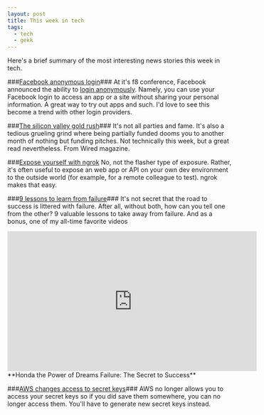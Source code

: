 ```yaml
---
layout: post
title: This week in tech
tags:
  - tech
  - gekk
---
```


Here's a brief summary of the most interesting news stories this week in tech.

###[Facebook anonymous login](http://www.npr.org/blogs/alltechconsidered/2014/05/02/309025986/new-anonymous-facebook-login-hides-info-but-not-from-facebook)###
At it's f8 conference, Facebook announced the ability to
[login anonymously](http://newsroom.fb.com/news/2014/04/f8-introducing-anonymous-login-and-an-updated-facebook-login/).
Namely, you can use your Facebook login to access an app or a site without
sharing your personal information. A great way to try out apps and such. I'd
love to see this become a trend with other login providers.

###[The silicon valley gold rush](http://www.wired.com/2014/04/no-exit/)###
It's not all parties and fame. It's also a tedious grueling grind where being
partially funded dooms you to another month of nothing but funding pitches.
Not technically this week, but a great read nevertheless. From Wired magazine.

###[Expose yourself with ngrok](http://flippinawesome.org/2014/04/28/expose-yourself-with-ngrok/)
No, not the flasher type of exposure. Rather, it's often useful to expose an
web app or API on your own dev environment to the outside world
(for example, for a remote colleague to test). ngrok makes that easy.

###[9 lessons to learn from failure](http://stanfordbusiness.tumblr.com/post/75273351576/9-lessons-to-learn-from-failure)###
It's not secret that the road to success is littered with failure. After all,
without both, how can you tell one from the other? 9 valuable lessons to take
away from failure. And as a bonus, one of my all-time favorite videos
<iframe width="560" height="315" src="https://www.youtube.com/embed/iJAq6drKKzE" frameborder="0" allowfullscreen></iframe>
**Honda the Power of Dreams Failure: The Secret to Success**

###[AWS changes access to secret keys](http://aws.amazon.com/blogs/aws/important-manage-your-aws-secret-access-keys/)###
AWS no longer allows you to access your secret keys so if you did save them
somewhere, you can no longer access them. You'll have to generate new secret
keys instead.
